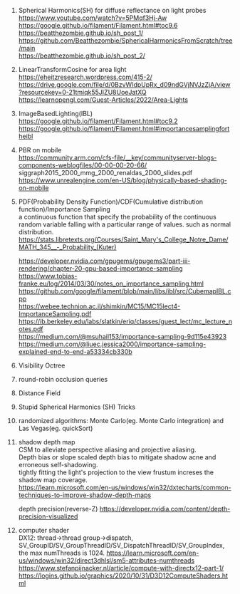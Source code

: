 1. Spherical Harmonics(SH) for diffuse reflectance on light probes  
	https://www.youtube.com/watch?v=5PMqf3Hj-Aw  
	https://google.github.io/filament/Filament.html#toc9.6  
	https://beatthezombie.github.io/sh_post_1/  
	https://github.com/Beatthezombie/SphericalHarmonicsFromScratch/tree/main  
	https://beatthezombie.github.io/sh_post_2/  
	
2. LinearTransformCosine for area light  
	https://eheitzresearch.wordpress.com/415-2/  
	https://drive.google.com/file/d/0BzvWIdpUpRx_d09ndGVjNVJzZjA/view?resourcekey=0-21tmiqk55JIZU8UoeJatXQ  
	https://learnopengl.com/Guest-Articles/2022/Area-Lights  
	
3. ImageBasedLighting(IBL)  
	https://google.github.io/filament/Filament.html#toc9.2  
	https://google.github.io/filament/Filament.html#importancesamplingfortheibl  
	
4. PBR on mobile  
	https://community.arm.com/cfs-file/__key/communityserver-blogs-components-weblogfiles/00-00-00-20-66/  siggraph2015_2D00_mmg_2D00_renaldas_2D00_slides.pdf  
	https://www.unrealengine.com/en-US/blog/physically-based-shading-on-mobile  

5. PDF(Probability Density Function)/CDF(Cumulative distribution function)/Importance Sampling  
	a continuous function that specify the probability of the continuous random variable falling with a particular range of values.  such as normal distribution.  
	https://stats.libretexts.org/Courses/Saint_Mary's_College_Notre_Dame/MATH_345__-_Probability_(Kuter)  
  
   https://developer.nvidia.com/gpugems/gpugems3/part-iii-rendering/chapter-20-gpu-based-importance-sampling  
   https://www.tobias-franke.eu/log/2014/03/30/notes_on_importance_sampling.html  
   https://github.com/google/filament/blob/main/libs/ibl/src/CubemapIBL.cpp  
   https://webee.technion.ac.il/shimkin/MC15/MC15lect4-ImportanceSampling.pdf  
   https://ib.berkeley.edu/labs/slatkin/eriq/classes/guest_lect/mc_lecture_notes.pdf  
   https://medium.com/@msuhail153/importance-sampling-9d115e43923  
   https://medium.com/@liuec.jessica2000/importance-sampling-explained-end-to-end-a53334cb330b  

6. Visibility Octree  

7. round-robin occlusion queries  
   
8. Distance Field  
  
9.  Stupid Spherical Harmonics (SH) Tricks  

10. randomized algorithms: Monte Carlo(eg. Monte Carlo integration) and Las Vegas(eg. quickSort)

11. shadow depth map  
	CSM to alleviate perspective aliasing and projective aliasing.  
	Depth bias or slope scaled depth bias to mitigate shadow acne and erroneous self-shadowing.  
	tightly fitting the light's projection to the view frustum increses the shadow map coverage.  
	https://learn.microsoft.com/en-us/windows/win32/dxtecharts/common-techniques-to-improve-shadow-depth-maps
	
	depth precision(reverse-Z)
    https://developer.nvidia.com/content/depth-precision-visualized
	
12. computer shader  
	DX12: thread->thread group->dispatch, SV_GroupID/SV_GroupThreadID/SV_DispatchThreadID/SV_GroupIndex, the max numThreads is 1024. 
	https://learn.microsoft.com/en-us/windows/win32/direct3dhlsl/sm5-attributes-numthreads  
	https://www.stefanpijnacker.nl/article/compute-with-directx12-part-1/  
	https://logins.github.io/graphics/2020/10/31/D3D12ComputeShaders.html  
	
   


